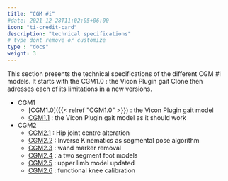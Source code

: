 ```yaml
---
title: "CGM #i"
#date: 2021-12-28T11:02:05+06:00
icon: "ti-credit-card"
description: "technical specifications"
# type dont remove or customize
type : "docs"
weight: 3
---
```


This section presents the technical specifications of the different CGM #i models.
It starts with the CGM1.0 : the Vicon Plugin gait Clone then adresses each of its limitations in a new versions.

- CGM1
  - [CGM1.0]({{< relref "CGM1.0" >}}) : the Vicon Plugin gait model
  - [CGM1.1](CGM1.1) : the Vicon Plugin gait model as it should work
- CGM2
  - [CGM2.1](../CGM2.1) : Hip joint centre alteration
  - [CGM2.2](../CGM2.2) : Inverse Kinematics as segmental pose algorithm
  - [CGM2.3](../CGM2.3) : wand marker removal
  - [CGM2.4](../CGM2.4) : a two segment foot models
  - [CGM2.5](../CGM2.5) : upper limb model updated
  - [CGM2.6](../CGM2.6) : functional knee calibration
